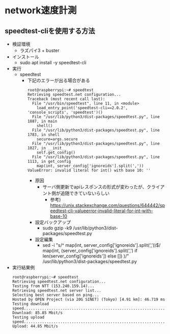 # network速度計測

## speedtest-cliを使用する方法

* 検証環境
  * ラズパイ3 + buster
* インストール
  * sudo apt install -y speedtest-cli
* 実行
  * speedtest
    * 下記のエラーが出る場合がある
      ```
      root@raspberrypi:~# speedtest
      Retrieving speedtest.net configuration...
      Traceback (most recent call last):
        File "/usr/bin/speedtest", line 11, in <module>
          load_entry_point('speedtest-cli==2.0.2', 'console_scripts', 'speedtest')()
        File "/usr/lib/python3/dist-packages/speedtest.py", line 1887, in main
          shell()
        File "/usr/lib/python3/dist-packages/speedtest.py", line 1783, in shell
          secure=args.secure
        File "/usr/lib/python3/dist-packages/speedtest.py", line 1027, in __init__
          self.get_config()
        File "/usr/lib/python3/dist-packages/speedtest.py", line 1113, in get_config
          map(int, server_config['ignoreids'].split(','))
      ValueError: invalid literal for int() with base 10: ''
      ```
      * 原因
        * サーバ側更新でapiレスポンスの形式が変わったが、クライアント側が追随できていないらしい
          * 参考) https://unix.stackexchange.com/questions/644442/speedtest-cli-valueerror-invalid-literal-for-int-with-base-10
      * 設定バックアップ
        * sudo gzip -k9 /usr/lib/python3/dist-packages/speedtest.py
      * 設定編集
        * sed -i "s/^            map(int, server_config\['ignoreids'\].split(','))$/            map(int, (server_config['ignoreids'].split(',') if len(server_config['ignoreids']) else []) )/" /usr/lib/python3/dist-packages/speedtest.py
* 実行結果例
  ```
  root@raspberrypi:~# speedtest
  Retrieving speedtest.net configuration...
  Testing from NTT (153.240.159.14)...
  Retrieving speedtest.net server list...
  Selecting best server based on ping...
  Hosted by OPEN Project (via 20G SINET) (Tokyo) [4.91 km]: 46.719 ms
  Testing download speed................................................................................
  Download: 85.85 Mbit/s
  Testing upload speed......................................................................................................
  Upload: 44.85 Mbit/s
  ```